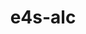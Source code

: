 ---
title: "e4s-alc"
layout: cache
categories: [package, develop]
meta: {"compilers": ["none"], "num_specs": 10, "num_specs_by_stack": {"e4s-oneapi": 10, "root": 10}, "oss": ["ubuntu22.04"], "platforms": ["linux"], "stacks": ["e4s-oneapi", "root"], "targets": ["x86_64_v3"], "versions": ["1.0.2"]}
spec_details: [{"compiler": "none", "hash": "3cejrhzzahyhc2fdhup7wxz37wxe5q4x", "os": "ubuntu22.04", "platform": "linux", "size": "-", "stacks": ["e4s-oneapi", "root"], "target": "x86_64_v3", "variants": ["build_system=python_pip"], "versions": ["1.0.2"]}, {"compiler": "none", "hash": "4uqgwumy3ixtdyxr54jarrpys5jwhezc", "os": "ubuntu22.04", "platform": "linux", "size": "-", "stacks": ["e4s-oneapi", "root"], "target": "x86_64_v3", "variants": ["build_system=python_pip"], "versions": ["1.0.2"]}, {"compiler": "none", "hash": "cbefwkilffss3x2oiok6lroxyg4h4xag", "os": "ubuntu22.04", "platform": "linux", "size": "-", "stacks": ["e4s-oneapi", "root"], "target": "x86_64_v3", "variants": ["build_system=python_pip"], "versions": ["1.0.2"]}, {"compiler": "none", "hash": "ehucf5fem4rrn7fnx7w2xiffgmypzfou", "os": "ubuntu22.04", "platform": "linux", "size": "-", "stacks": ["e4s-oneapi", "root"], "target": "x86_64_v3", "variants": ["build_system=python_pip"], "versions": ["1.0.2"]}, {"compiler": "none", "hash": "fvcczjab53aef253whtmyrlsdg2f5ki3", "os": "ubuntu22.04", "platform": "linux", "size": "-", "stacks": ["e4s-oneapi", "root"], "target": "x86_64_v3", "variants": ["build_system=python_pip"], "versions": ["1.0.2"]}, {"compiler": "none", "hash": "kqe736yghw2nhij3u7kwz5lrcl47l2xt", "os": "ubuntu22.04", "platform": "linux", "size": "-", "stacks": ["e4s-oneapi", "root"], "target": "x86_64_v3", "variants": ["build_system=python_pip"], "versions": ["1.0.2"]}, {"compiler": "none", "hash": "mi6zpa5q7bnvntp7vkltjp3v2mdof5nn", "os": "ubuntu22.04", "platform": "linux", "size": "-", "stacks": ["e4s-oneapi", "root"], "target": "x86_64_v3", "variants": ["build_system=python_pip"], "versions": ["1.0.2"]}, {"compiler": "none", "hash": "vdfemiwastlylwb6gnhtx5cwkilv36ea", "os": "ubuntu22.04", "platform": "linux", "size": "-", "stacks": ["e4s-oneapi", "root"], "target": "x86_64_v3", "variants": ["build_system=python_pip"], "versions": ["1.0.2"]}, {"compiler": "none", "hash": "ws4pn7ys5oehcfpolccbkc7vst2vrfkg", "os": "ubuntu22.04", "platform": "linux", "size": "-", "stacks": ["e4s-oneapi", "root"], "target": "x86_64_v3", "variants": ["build_system=python_pip"], "versions": ["1.0.2"]}, {"compiler": "none", "hash": "xggpw5oihvidgti44tbjeuvm5yzoqqm2", "os": "ubuntu22.04", "platform": "linux", "size": "-", "stacks": ["e4s-oneapi", "root"], "target": "x86_64_v3", "variants": ["build_system=python_pip"], "versions": ["1.0.2"]}]
---